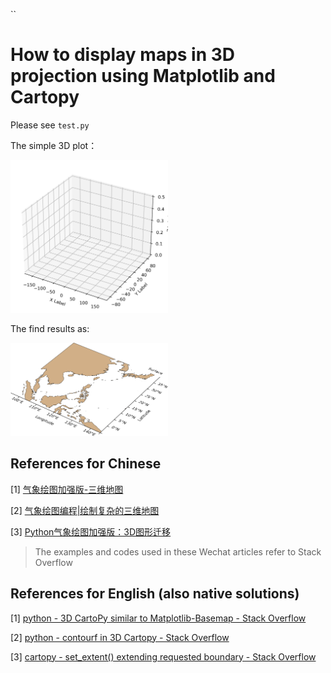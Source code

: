 ``
# How to display maps in 3D projection using Matplotlib and Cartopy
Please see `test.py`

The simple 3D plot：

<img src="simple_3d.png" width=50%>

The find results as:

<img src="test7.png" width=50%>


## References for Chinese
[1] [气象绘图加强版-三维地图](https://mp.weixin.qq.com/s?__biz=MzIxODQxODQ4NQ==&mid=2247484444&idx=1&sn=fbfde1f6012c084daf9d71e71157ae6d&chksm=97eb9846a09c115001ba45c84c1d48580f7c8e67d5f76285cbe9e14f928cd727d19f286a09f3&scene=21#wechat_redirect)

[2] [气象绘图编程|绘制复杂的三维地图](https://mp.weixin.qq.com/s/zPp1DZSbGnorzAVjijzIBw)

[3] [Python气象绘图加强版：3D图形迁移](https://mp.weixin.qq.com/s/-wEcmSGM08GO0IgAsPvHfQ)

> The examples and codes used in these Wechat articles refer to Stack Overflow

## References for English (also native solutions)
[1] [python - 3D CartoPy similar to Matplotlib-Basemap - Stack Overflow](https://stackoverflow.com/questions/23785408/3d-cartopy-similar-to-matplotlib-basemap)

[2] [python - contourf in 3D Cartopy - Stack Overflow](https://stackoverflow.com/questions/48269014/contourf-in-3d-cartopy)

[3] [cartopy - set_extent() extending requested boundary - Stack Overflow](https://stackoverflow.com/questions/43470238/cartopy-set-extent-extending-requested-boundary)
